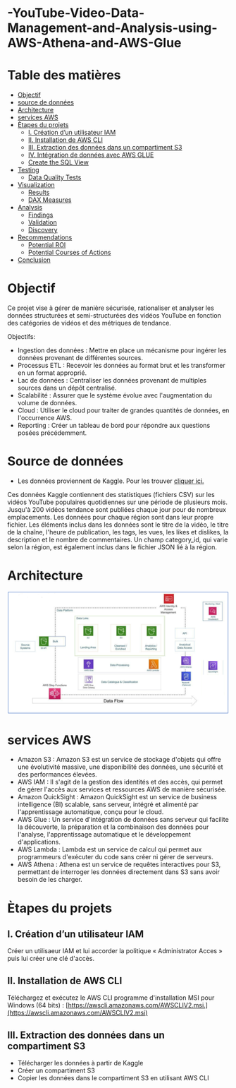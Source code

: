 # -YouTube-Video-Data-Management-and-Analysis-using-AWS-Athena-and-AWS-Glue

# Table des matières

- [Objectif](#Objectif)
- [source de données](#source-de-données)
- [Architecture](#architecture)
- [services AWS](#services-AWS)
- [Ètapes du projets](#Ètapes-du-projets)
  - [I. Création d’un utilisateur IAM ](I.Creation-d-un-utilisateur-IAM)  
  - [II. Installation de AWS CLI ](II.-Installation-de-AWS-CLI) 
  - [III. Extraction des données dans un compartiment S3](#III.extraction-des-donnees-dans-un-compartiment-S3)
  - [IV. Intégration de données avec AWS GLUE](#transform-the-data)
  - [Create the SQL View](#create-the-sql-view)
- [Testing](#testing)
  - [Data Quality Tests](#data-quality-tests)
- [Visualization](#visualization)
  - [Results](#results)
  - [DAX Measures](#dax-measures)
- [Analysis](#analysis)
  - [Findings](#findings)
  - [Validation](#validation)
  - [Discovery](#discovery)
- [Recommendations](#recommendations)
  - [Potential ROI](#potential-roi)
  - [Potential Courses of Actions](#potential-courses-of-actions)
- [Conclusion](#conclusion)

# Objectif
Ce projet vise à gérer de manière sécurisée, rationaliser et analyser les données structurées et semi-structurées des vidéos YouTube en fonction des catégories de vidéos et des métriques de tendance.


Objectifs:

 - Ingestion des données : Mettre en place un mécanisme pour ingérer les données provenant de différentes sources.
- Processus ETL :   Recevoir les données au format brut et les transformer en un format approprié.
 - Lac de données : Centraliser les données provenant de multiples sources dans un dépôt centralisé.
- Scalabilité : Assurer que le système évolue avec l'augmentation du volume de données.
- Cloud : Utiliser le cloud pour traiter de grandes quantités de données, en l'occurrence AWS.
 - Reporting : Créer un tableau de bord pour répondre aux questions posées précédemment.


 # Source de données

 - Les données proviennent de Kaggle. Pour les trouver [cliquer ici.](https://www.kaggle.com/datasets/datasnaek/youtube-new)

Ces données Kaggle contiennent des statistiques (fichiers CSV) sur les vidéos YouTube populaires quotidiennes sur une période de plusieurs mois. Jusqu'à 200 vidéos tendance sont publiées chaque jour pour de nombreux emplacements. Les données pour chaque région sont dans leur propre fichier. Les éléments inclus dans les données sont le titre de la vidéo, le titre de la chaîne, l'heure de publication, les tags, les vues, les likes et dislikes, la description et le nombre de commentaires. Un champ category_id, qui varie selon la région, est également inclus dans le fichier JSON lié à la région.


# Architecture

![Diagramme d'architecture](Assets/images/architecture.png)


# services AWS

 - Amazon S3 : Amazon S3 est un service de stockage d'objets qui offre une évolutivité massive, une disponibilité des données, une sécurité et des performances élevées.
 - AWS IAM : Il s'agit de la gestion des identités et des accès, qui permet de gérer l'accès aux services et ressources AWS de manière sécurisée.
 - Amazon QuickSight : Amazon QuickSight est un service de business intelligence (BI) scalable, sans serveur, intégré et alimenté par l'apprentissage automatique, conçu pour le cloud.
 - AWS Glue : Un service d'intégration de données sans serveur qui facilite la découverte, la préparation et la combinaison des données pour l'analyse, l'apprentissage automatique et le développement d'applications.
 - AWS Lambda : Lambda est un service de calcul qui permet aux programmeurs d'exécuter du code sans créer ni gérer de serveurs.
 - AWS Athena : Athena est un service de requêtes interactives pour S3, permettant de interroger les données directement dans S3 sans avoir besoin de les charger.

# Ètapes du projets

## I. Création d’un utilisateur IAM 

Créer un utilisaeur IAM et lui  accorder la politique « Administrator Acces » puis lui créer une clé d'accès.


## II.	Installation de AWS CLI
Téléchargez et exécutez le AWS CLI programme d'installation MSI pour Windows (64 bits) :
[https://awscli.amazonaws.com/AWSCLIV2.msi.](https://awscli.amazonaws.com/AWSCLIV2.msi)

## III. Extraction des données dans un compartiment S3
 - Télécharger les données à partir de Kaggle
 - Créer un compartiment S3
 - Copier les données dans le compartiment S3 en utilisant AWS CLI
